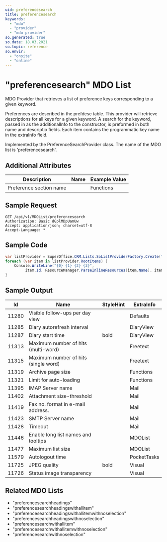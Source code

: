 ```yaml
---
uid: preferencesearch
title: preferencesearch
keywords:
  - "mdo"
  - "provider"
  - "mdo provider"
so.generated: true
so.date: 18.03.2021
so.topic: reference
so.envir:
  - "onsite"
  - "online"
---
```


# "preferencesearch" MDO List
MDO Provider that retrieves a list of preference keys corresponding to a given keyword.

Preferences are described in the prefdesc table. This provider will retrieve descriptions for all keys
for a given keyword. A search for the keyword, passed in as the additionalInfo to the constructor, is preformed in both name and descriptio fields.
<para />
Each item contains the programmatic key name in the extraInfo field.

Implemented by the <see cref="T:SuperOffice.CRM.Lists.PreferenceSearchProvider">PreferenceSearchProvider</see> class.
The name of the MDO list is 'preferencesearch'.

## Additional Attributes

| Description | Name | Example Value |
|-----|-----|------|
|Preference section name| |Functions|





## Sample Request

```http!
GET /api/v1/MDOList/preferencesearch
Authorization: Basic dGplMDpUamUw
Accept: application/json; charset=utf-8
Accept-Language: *

```

## Sample Code
```cs
var listProvider = SuperOffice.CRM.Lists.SoListProviderFactory.Create("preferencesearch", forceFlatList: true);
foreach (var item in listProvider.RootItems) {
    Console.WriteLine("{0} {1} {2} {3}", 
         item.Id, ResourceManager.ParseInlineResources(item.Name), item.StyleHint, item.ExtraInfo);
}
```

## Sample Output

|Id   | Name  |StyleHint|ExtraInfo |
| --- | ----- | ------- | -------- |
|11280|Visible follow-ups per day view||Defaults|
|11285|Diary autorefresh interval||DiaryView|
|11287|Diary start time|bold|DiaryView|
|11313|Maximum number of hits (multi-word)||Freetext|
|11315|Maximum number of hits (single word)||Freetext|
|11319|Archive page size||Functions|
|11321|Limit for auto-loading||Functions|
|11395|IMAP Server name||Mail|
|11402|Attachment size-threshold||Mail|
|11419|Fax no. format in e-mail address.||Mail|
|11423|SMTP Server name||Mail|
|11428|Timeout||Mail|
|11446|Enable long list names and tooltips||MDOList|
|11477|Maximum list size||MDOList|
|11579|Autologout time||PocketTasks|
|11725|JPEG quality|bold|Visual|
|11726|Status image transparency||Visual|


## Related MDO Lists

* "preferencesearchheadings"
* "preferencesearchheadingswithallitem"
* "preferencesearchheadingswithallitemwithnoselection"
* "preferencesearchheadingswithnoselection"
* "preferencesearchwithallitem"
* "preferencesearchwithallitemwithnoselection"
* "preferencesearchwithnoselection"
